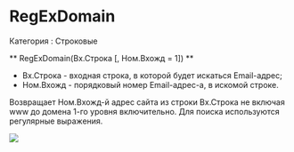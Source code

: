 ﻿
# RegExDomain

Категория : Строковые

** RegExDomain(Вх.Строка [, Ном.Вхожд = 1]) **

* Вх.Строка - входная строка, в которой будет искаться Email-адрес;
* Ном.Вхожд - порядковый номер Email-адрес-а, в искомой строке.

Возвращает Ном.Вхожд-й адрес сайта из строки Вх.Строка не включая www до домена 1-го уровня включительно.
Для поиска используются регулярные выражения.

![](/mediatag>Строковые)

